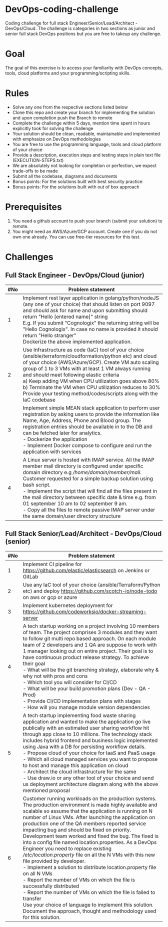 # DevOps-coding-challenge
Coding challenge for full stack Engineer/Senior/Lead/Architect - DevOps/Cloud. The challenge is categories in two sections as junior and senior full stack DevOps positions but you are free to takeup any challenge.

# Goal

The goal of this exercise is to access your familiarity with DevOps concepts, tools, cloud platforms and your programming/scripting skills.

# Rules
- Solve any one from the respective sections listed below
- Clone this repo and create your branch for implementing the solution and upon completion push the Branch to remote
- Complete the challenge within 5 days, mention time spent in hours explicitly took for solving the challenge
- Your solution should be clean, readable, maintainable and implemented with emphasize on DevOps methodologies
- You are free to use the programming language, tools and cloud platform of your choice
- Provide a description, execution steps and testing steps in plain text file (EXECUTION-STEPS.txt)
- We are absolutely not looking for completion or perfection, we expect trade-offs to be made
- Submit all the codebase, diagrams and documents
- Bonus points: For the solutions built with best security practice
- Bonus points: For the solutions built with out of box approach

# Prerequisites
1. You need a github account to push your branch (submit your solution) to remote.
2. You might need an AWS/Azure/GCP account. Create one if you do not own one already. You can use free-tier resources for this test.

# Challenges
Full Stack Engineer - DevOps/Cloud  (junior)
------------
| #No  |   Problem statement|
| ------------ | ------------ |
|  1 |Implement rest layer application in golang/python/nodeJS (any one of your choice) that should listen on port 9097 and should ask for name and upon submitting should return "Hello [entered name]" string <br> E.g. If you submit "Cognologix" the returning string will be "Hello Cognologix". In case no name is provided it should return "Hello stranger"<br> Dockerize the above implemented application.<br>|
| 2  | Use Infrastructure as code (IaC) tool of your choice (ansible/terraform/cloudformation/python etc) and cloud of your choice (AWS/Azure/GCP). Create VM auto scaling group of 1 to 3 VMs with at least 1 VM always running and should meet following elastic criteria<br> a) Keep adding VM when CPU utilization goes above 80%<br> b) Terminate the VM when CPU utilization reduces to 30%<br>Provide your testing method/codes/scripts along with the IaC codebase |
|3   |  Implement simple MEAN stack application to perform user registration by asking users to provide the information like Name, Age, Address, Phone and Blood group. The registration entries should be available in to the DB and can be fetched later for analytics.<br>-  Dockerize the application<br>- Implement Docker compose to configure and run the application with services |
| 4 | A Linux server is hosted with IMAP service. All the IMAP member mail directory is configured under specific domain directory e.g */home/domain/member/mail*. Customer requested for a simple backup solution using bash script.<br>- Implement the script that will find all the files present in the mail directory between specific date & time e.g. from 01 september 10 am to 02 september 9 am.<br>- Copy all the files to remote passive IMAP server under the same domain/user directory structure|


Full Stack Senior/Lead/Architect - DevOps/Cloud (senior)
------------
|  #No |  Problem statement |
| ------------ | ------------ |
| 1  |  Implement CI pipeline for https://github.com/elastic/elasticsearch on Jenkins or GitLab |
|2   |  Use any IaC tool of your choice (ansible/Terraform/Python etc) and deploy https://github.com/scotch-io/node-todo on aws or gcp or azure |
| 3  |  Implement kubernetes deployment for https://github.com/codeworksio/docker-streaming-server |
|  4 |  A tech startup working on a project involving 10 members of team. The project comprises 3 modules and they want to follow git multi repo based approach. On each module team of 2 developers and 1 QA are suppose to work with 1 manager looking out on entire project. Their goal is to have continuous product release strategy. To achieve their goal<br> - What will be the git branching strategy, elaborate why & why not with pros and cons<br>- Which tool you will consider for CI/CD<br>- What will be your build promotion plans (Dev - QA - Prod)<br>- Provide CI/CD implementation plans with stages<br>- How will you manage module version dependencies |
|  5 |  A tech startup implementing food waste sharing application and wanted to make the application go live publically with an estimated user sharing workflow hit through app close to 10 millions. The technology stack includes hybrid frontend and business logic implemented using Java with a DB for persisting workflow details.<br>- Propose cloud of your choice for IaaS and PaaS usage<br>- Which all cloud managed services you want to propose to host and manage this application on cloud<br>- Architect the cloud infrastructure for the same<br>- Use draw.io or any other tool of your choice and send us deployment architecture diagram along with the above mentioned proposal |
|  6|Customer running workloads on the production systems. The production environment is made highly available and scalable so assume that the application is running on N number of Linux VMs. After launching the application on production one of the QA members reported service impacting bug and should be fixed on priority. Development team worked and fixed the bug. The fixed is into a config file named location.properties. As a DevOps Engineer you need to replace existing */etc/location.property* file on all the N VMs with this new file provided by developer.<br>- Implement a solution to distribute location.property file on all N VMs<br>- Report the number of VMs on which the file is successfully distributed<br>- Report the number of VMs on which the file is failed to transfer<br>Use your choice of language to implement this solution. Document the approach, thought and methodology used for this solution. |




